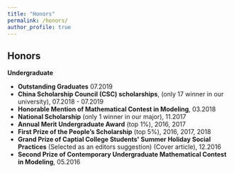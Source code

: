 ```yaml
---
title: "Honors"
permalink: /honors/
author_profile: true
---
```




## Honors

**Undergraduate**

* **Outstanding Graduates**  07.2019
* **China Scholarship Council (CSC) scholarships**, (only 17 winner in our university), 07.2018 - 07.2019
* **Honorable Mention of Mathematical Contest in Modeling**, 03.2018
* **National Scholarship** (only 1 winner in our major), 11.2017
* **Annual Merit Undergraduate Award** (top 1%), 2016, 2017
* **First Prize of the People’s Scholarship** (top 5%), 2016, 2017, 2018
* **Grand Prize of Captial College Students' Summer Holiday Social Practices** (Selected as an editors suggestion) (Cover article), 12.2016
* **Second Prize of Contemporary Undergraduate Mathematical Contest in Modeling**, 05.2016

